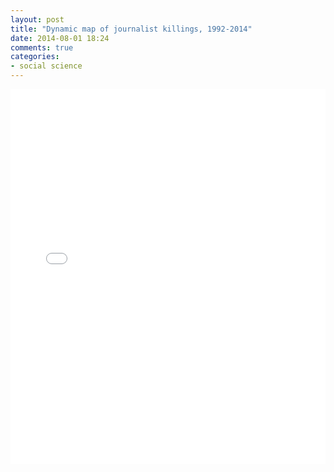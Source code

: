 ```yaml
---
layout: post
title: "Dynamic map of journalist killings, 1992-2014"
date: 2014-08-01 18:24
comments: true
categories:
- social science
---
```


<iframe width='100%' height='600' frameborder='0' src='//jmrphy.cartodb.com/viz/e4660890-199a-11e4-9d63-0e10bcd91c2b/embed_map?title=true&description=true&search=false&shareable=true&cartodb_logo=true&layer_selector=false&legends=false&scrollwheel=true&fullscreen=true&sublayer_options=1&sql=SELECT%20*%20FROM%20cleaned_data_table%20WHERE%20type_of_death%20IN%20(%27Murder%27)%20AND%20type_of_death%20IS%20NOT%20NULL&zoom=2&center_lat=37.85750715625203&center_lon=18.28125' allowfullscreen webkitallowfullscreen mozallowfullscreen oallowfullscreen msallowfullscreen></iframe>